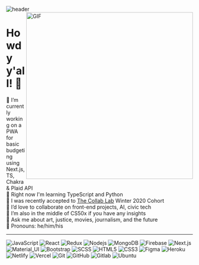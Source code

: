 
![header](https://i.ibb.co/RTZ5DMH/readme-header.png)
<img align="right" width="450px" height="auto" alt="GIF" src="https://i.pinimg.com/originals/e4/26/70/e426702edf874b181aced1e2fa5c6cde.gif" />

# Howdy y'all! 🤠 
🍟 I’m currently working on a PWA for basic budgeting using Next.js, TS, Chakra & Plaid API<br/>
🍔 Right now I'm learning TypeScript and Python<br/>
🍱 I was recently accepted to [The Collab Lab](https://the-collab-lab.codes/) Winter 2020 Cohort<br/>
🌯 I’d love to collaborate on front-end projects, AI, civic tech<br/>
🍝 I’m also in the middle of CS50x if you have any insights<br/>
🍜 Ask me about art, justice, movies, journalism, and the future<br/>
🥞 Pronouns: he/him/his<br/>
<hr />

![JavaScript](https://img.shields.io/badge/-JavaScript-black?style=flat-square&logo=javascript)
![React](https://img.shields.io/badge/-React-black?style=flat-square&logo=react)
![Redux](https://img.shields.io/badge/-Redux-black?style=flat-square&logo=Redux)
![Nodejs](https://img.shields.io/badge/-Nodejs-black?style=flat-square&logo=Node.js)
![MongoDB](https://img.shields.io/badge/-MongoDB-black?style=flat-square&logo=mongodb)
![Firebase](https://img.shields.io/badge/-Firebase-black?style=flat-square&logo=Firebase)
![Next.js](https://img.shields.io/badge/-Next-black?style=flat-square&logo=Next.js)
![Material_UI](https://img.shields.io/badge/-Material_UI-black?style=flat-square&logo=material-ui)
![Bootstrap](https://img.shields.io/badge/-Bootstrap-black?style=flat-square&logo=bootstrap)
![SCSS](https://img.shields.io/badge/-SCSS-black?style=flat-square&logo=SASS)
![HTML5](https://img.shields.io/badge/-HTML5-black?style=flat-square&logo=html5&logoColor=white)
![CSS3](https://img.shields.io/badge/-CSS3-black?style=flat-square&logo=css3)
![Figma](https://img.shields.io/badge/-C++-black?style=flat-square&logo=figma)
![Heroku](https://img.shields.io/badge/-Heroku-black?style=flat-square&logo=heroku)
![Netlify](https://img.shields.io/badge/-Netlify-black?style=flat-square&logo=netlify)
![Vercel](https://img.shields.io/badge/-Vercel-black?style=flat-square&logo=vercel)
![Git](https://img.shields.io/badge/-Git-black?style=flat-square&logo=git)
![GitHub](https://img.shields.io/badge/-GitHub-black?style=flat-square&logo=github)
![Gitlab](https://img.shields.io/badge/-Gitlab-black?style=flat-square&logo=gitlab)
![Ubuntu](https://img.shields.io/badge/-Ubuntu-black?style=flat-square&logo=ubuntu)



<!-----
**Languages and Tools:**  
<div content-align="right">
<code><img height="20" src="https://github.com/devicons/devicon/blob/master/icons/html5/html5-plain.svg"></code>
<code><img height="20" src="https://github.com/devicons/devicon/blob/master/icons/css3/css3-plain.svg"></code>
<code><img height="20" src="https://github.com/devicons/devicon/blob/master/icons/javascript/javascript-plain.svg"></code>
<code><img height="20" src="https://github.com/devicons/devicon/blob/master/icons/csharp/csharp-plain.svg"></code>
<code><img height="20" src="https://github.com/devicons/devicon/blob/master/icons/react/react-original.svg"></code>
<code><img height="20" src="https://raw.githubusercontent.com/devicons/devicon/master/icons/nodejs/nodejs-plain.svg"></code>
<code><img height="20" src="https://github.com/devicons/devicon/blob/master/icons/postgresql/postgresql-plain.svg"></code>
<code><img height="20" src="https://cdn.iconscout.com/icon/free/png-256/figma-682083.png"></code>
<code><img height="20" src="https://github.com/devicons/devicon/blob/master/icons/visualstudio/visualstudio-plain.svg"></code>

</div>

------>
